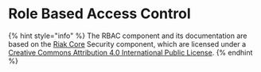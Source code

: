 # Role Based Access Control



{% hint style="info" %}
The RBAC component and its documentation are based on the [Riak Core](https://github.com/basho/riak_core) Security component, which are licensed under a [Creative Commons Attribution 4.0 International Public License](http://creativecommons.org/licenses/by/4.0/).
{% endhint %}

